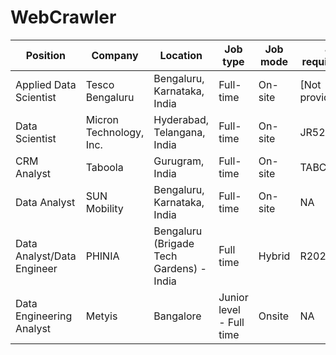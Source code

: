 # WebCrawler

| Position        | Company                | Location                 | Job type  | Job mode | Job requisition id | Years of experience | Job link |
|-----------------|------------------------|---------------------------|-----------|----------|--------------------|---------------------|----------|
|  Applied Data Scientist |  Tesco Bengaluru |  Bengaluru, Karnataka, India |  Full-time |  On-site |  [Not provided] |  0-2 years | https://www.linkedin.com/jobs/view/3901263877/?src=takeofftalent.com |
|  Data Scientist |  Micron Technology, Inc. |  Hyderabad, Telangana, India |  Full-time |  On-site |  JR52043 |  0 years | https://careers.micron.com/careers/job/21810167?src=JB-12600&src=takeofftalent |
|  CRM Analyst |  Taboola |  Gurugram, India |  Full-time |  On-site |  TABCRM0424 |  2+ years | https://www.taboola.com/careers/job/crm-analyst?src=takeofftalent.com |
|  Data Analyst |  SUN Mobility |  Bengaluru, Karnataka, India |  Full-time |  On-site |  NA |  2-3 years | https://www.linkedin.com/jobs/view/3890768969/?src=takeofftalent.com |
|  Data Analyst/Data Engineer |  PHINIA |  Bengaluru (Brigade Tech Gardens) - India |  Full time | Hybrid |  R2024-0067 |  6 months +  | https://phinia.wd5.myworkdayjobs.com/PHINIA_Careers/job/Bengaluru-Brigade-Tech-Gardens---India/Data-Analyst-Data-Engineer_R2024-0067?source=takeofftalent.com |
|  Data Engineering Analyst |  Metyis |  Bangalore |  Junior level - Full time |  Onsite |  NA |  1 to 3 years | https://metyis.com/job/data-engineering-analyst-junior-bangalore?source=takeofftalent.com |
